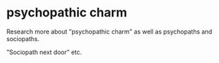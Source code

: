 # psychopathic charm

Research more about "psychopathic charm" as well as psychopaths and sociopaths.

"Sociopath next door" etc.